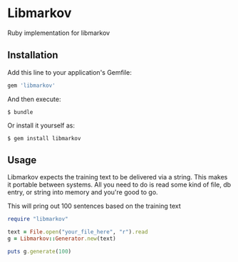 # Libmarkov

Ruby implementation for libmarkov

## Installation

Add this line to your application's Gemfile:

```ruby
gem 'libmarkov'
```

And then execute:

    $ bundle

Or install it yourself as:

    $ gem install libmarkov

## Usage

Libmarkov expects the training text to be delivered via a string. This makes it portable between systems.
All you need to do is read some kind of file, db entry, or string into memory and you're good to go.


This will pring out 100 sentences based on the training text

```ruby
require "libmarkov"

text = File.open("your_file_here", "r").read
g = Libmarkov::Generator.new(text)

puts g.generate(100)
```
